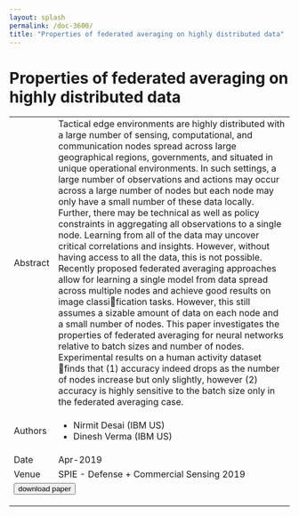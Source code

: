 ```yaml
---
layout: splash
permalink: /doc-3600/
title: "Properties of federated averaging on highly distributed data"
---
```


# Properties of federated averaging on highly distributed data

<table>
    <tbody>
    <tr>
        <td>Abstract</td>
        <td>Tactical edge environments are highly distributed with a large number of sensing, computational, and communication nodes spread across large geographical regions, governments, and situated in unique operational environments. In such settings, a large number of observations and actions may occur across a large number of nodes but each node may only have a small number of these data locally. Further, there may be technical as well as policy constraints in aggregating all observations to a single node. Learning from all of the data may uncover critical correlations and insights. However, without having access to all the data, this is not possible. Recently proposed federated averaging approaches allow for learning a single model from data spread across multiple nodes and achieve good results on image classification tasks. However, this still assumes a sizable amount of data on each node and a small number of nodes. This paper investigates the properties of federated averaging for neural networks relative to batch sizes and number of nodes. Experimental results on a human activity dataset finds that (1) accuracy indeed drops as the number of nodes increase but only slightly, however (2) accuracy is highly sensitive to the batch size only in the federated averaging case.</td>
    </tr>
    <tr>
        <td>Authors</td>
        <td>
            <ul>
                <li>Nirmit Desai (IBM US)</li>
                <li>Dinesh Verma (IBM US)</li>
            </ul>
        </td>
    </tr>
    <tr>
        <td>Date</td>
        <td>Apr-2019</td>
    </tr>
    <tr>
        <td>Venue</td>
        <td>SPIE - Defense + Commercial Sensing 2019</td>
    </tr>
        <tr>
            <td colspan="2">
                <form method="get" action="https://dais-ita.org/sites/default/files/main_12.pdf">
                    <button type="submit">download paper</button>
                </form>
            </td>
        </tr>
    </tbody>
</table>
